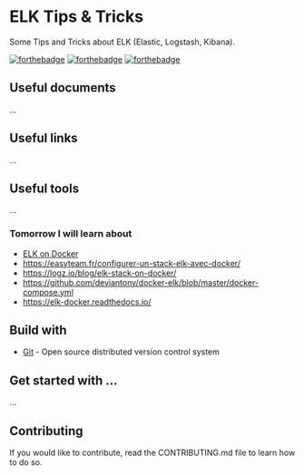 # ELK Tips & Tricks

Some Tips and Tricks about ELK (Elastic, Logstash, Kibana).

[![forthebadge](https://forthebadge.com/images/badges/contains-technical-debt.svg)](http://forthebadge.com)  [![forthebadge](https://forthebadge.com/images/badges/check-it-out.svg)](http://forthebadge.com)  [![forthebadge](https://forthebadge.com/images/badges/built-with-love.svg)](http://forthebadge.com)

## Useful documents

...

## Useful links

...

## Useful tools

...

### Tomorrow I will learn about

* [ELK on Docker](https://towardsdatascience.com/running-securing-and-deploying-elastic-stack-on-docker-f1a8ebf1dc5b)
* https://easyteam.fr/configurer-un-stack-elk-avec-docker/
* https://logz.io/blog/elk-stack-on-docker/
* https://github.com/deviantony/docker-elk/blob/master/docker-compose.yml
* https://elk-docker.readthedocs.io/

## Build with

* [Git](https://git-scm.com) - Open source distributed version control system

## Get started with ...

...

## Contributing

If you would like to contribute, read the CONTRIBUTING.md file to learn how to do so.
